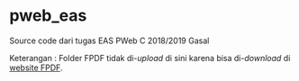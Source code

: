 # pweb_eas
Source code dari tugas EAS PWeb C 2018/2019 Gasal

Keterangan : Folder FPDF tidak di-_upload_ di sini karena bisa di-_download_ di [website FPDF](http://www.fpdf.org/).
